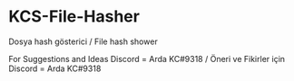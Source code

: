 # KCS-File-Hasher
Dosya hash gösterici / File hash shower

For Suggestions and Ideas Discord = Arda KC#9318 / Öneri ve Fikirler için Discord = Arda KC#9318
